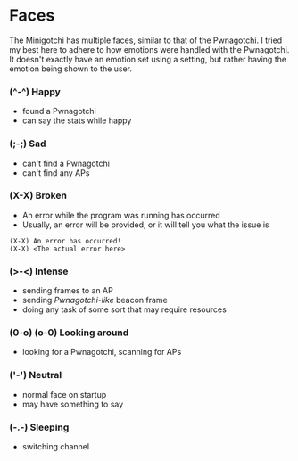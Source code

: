 # Faces

The Minigotchi has multiple faces, similar to that of the Pwnagotchi. I tried my best here to adhere to how emotions were handled with the Pwnagotchi. It doesn't exactly have an emotion set using a setting, but rather having the emotion being shown to the user.

### (^-^) Happy

- found a Pwnagotchi
- can say the stats while happy

### (;-;) Sad

- can't find a Pwnagotchi
- can't find any APs

### (X-X) Broken

- An error while the program was running has occurred
- Usually, an error will be provided, or it will tell you what the issue is

```
(X-X) An error has occurred!
(X-X) <The actual error here>
```

### (>-<) Intense

- sending frames to an AP
- sending *Pwnagotchi-like* beacon frame
- doing any task of some sort that may require resources

### (0-o) (o-0) Looking around

- looking for a Pwnagotchi, scanning for APs

### ('-') Neutral

- normal face on startup
- may have something to say

### (-.-) Sleeping

- switching channel
